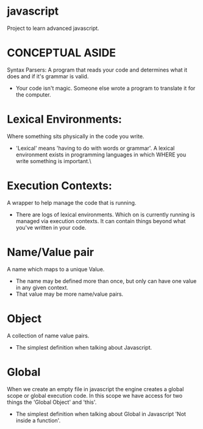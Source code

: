 # javascript
Project to learn advanced javascript.

# CONCEPTUAL ASIDE
Syntax Parsers: A program that reads your code and determines what it does and if it's grammar is valid.
* Your code isn't magic. Someone else wrote a program to translate it for the computer.

# Lexical Environments: 
Where something sits physically in the code you write.
* 'Lexical' means 'having to do with words or grammar'. A lexical environment exists in programming languages in which WHERE you write something is important.\

# Execution Contexts: 
A wrapper to help manage the code that is running.
* There are logs of lexical environments. Which on is currently running is managed via execution contexts. It can contain things beyond what you've written in your code.


# Name/Value pair
A name which maps to a unique Value.
* The name may  be defined more than once, but only can have one value in any given context.
* That value may be more name/value pairs.

# Object
A collection of name value pairs.
* The simplest definition when talking about Javascript.

# Global
When we create an empty file in javascript the engine creates a global scope or global execution code. In this scope we have access for two things the 'Global Object' and 'this'.
* The simplest definition when talking about Global in Javascript 'Not inside a function'.